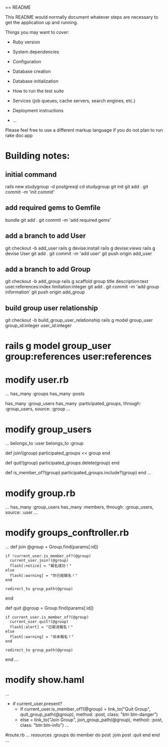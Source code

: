 == README

This README would normally document whatever steps are necessary to get the
application up and running.

Things you may want to cover:

* Ruby version

* System dependencies

* Configuration

* Database creation

* Database initialization

* How to run the test suite

* Services (job queues, cache servers, search engines, etc.)

* Deployment instructions

* ...


Please feel free to use a different markup language if you do not plan to run
rake doc:app

# Building notes:

## initial command
rails new studygroup -d postgresql
cd studygroup
git init
git add .
git commit -m 'init commit'

## add required gems to Gemfile
bundle
git add .
git commit -m 'add required gems'

## add a branch to add User
git checkout -b add_user
rails g devise:install
rails g devise:views
rails g devise User
git add .
git commit -m 'add user'
git push origin add_user

## add a branch to add Group
git checkout -b add_group
rails g scaffold group title description:text user:references:index limitation:integer
git add .
git commit -m 'add group information'
git push origin add_group

## build group user relationship
git checkout -b build_group_user_relationship
rails g model group_user group_id:integer user_id:integer
# rails g model group_user group:references user:references
# modify user.rb
...
 has_many :groups
 has_many :posts

 has_many :group_users
 has_many :participated_groups, through: :group_users, source: :group
...

# modify group_users
...
  belongs_to :user
  belongs_to :group

  def join!(group)
    participated_groups << group
  end

  def quit!(group)
    participated_groups.delete(group)
  end

  def is_member_of?(group)
    participated_groups.include?(group)
  end
...

# modify group.rb
...
  has_many :group_users
  has_many :members, through: :group_users, source: :user
...

# modify groups_conftroller.rb
...
  def join
    @group = Group.find(params[:id])

    if !current_user.is_member_of?(@group)
      current_user.join!(@group)
      flash[:notice] = "報名成功！"
    else
      flash[:warning] = "你已經報名！"
    end

    redirect_to group_path(@group)
  end

  def quit
    @group = Group.find(params[:id])

    if current_user.is_member_of?(@group)
      current_user.quit!(@group)
      flash[:alert] = "已取消報名！"
    else
      flash[:warning] = "尚未報名！"
    end

    redirect_to group_path(@group)
  end
...

# modify show.haml
...
- if current_user.present?
  - if current_user.is_member_of?(@group)
    = link_to("Quit Group", quit_group_path(@group), method: :post, class: "btn btn-danger")
  - else
    = link_to("Join Group", join_group_path(@group), method: :post, class: "btn btn-info")
...

#route.rb
...
  resources :groups do
    member do
      post :join
      post :quit
    end
  end
...